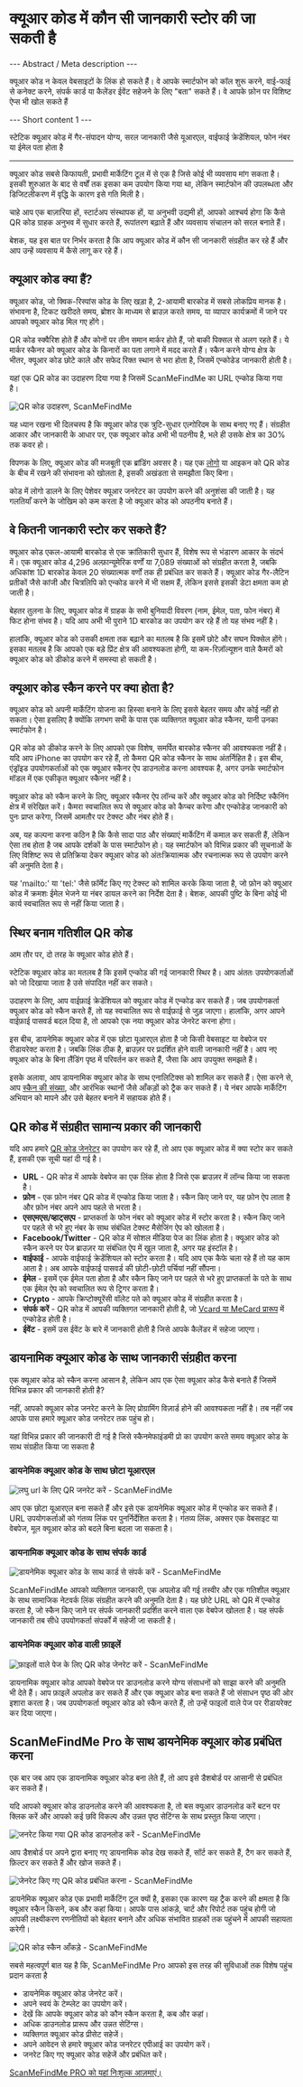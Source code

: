<h1>क्यूआर कोड में कौन सी जानकारी स्टोर की जा सकती है</h1>

--- Abstract / Meta description ---

क्यूआर कोड न केवल वेबसाइटों के लिंक हो सकते हैं। वे आपके स्मार्टफोन को कॉल शुरू करने, वाई-फाई से कनेक्ट करने, संपर्क कार्ड या कैलेंडर ईवेंट सहेजने के लिए "बता" सकते हैं। वे आपके फ़ोन पर विशिष्ट ऐप्स भी खोल सकते हैं

--- Short content 1 ---

स्टेटिक क्यूआर कोड में गैर-संपादन योग्य, सरल जानकारी जैसे यूआरएल, वाईफाई क्रेडेंशियल, फोन नंबर या ईमेल पता होता है

----------

<p>क्यूआर कोड सबसे किफायती, प्रभावी मार्केटिंग टूल में से एक है जिसे कोई भी व्यवसाय मांग सकता है। इसकी शुरुआत के बाद से वर्षों तक इसका कम उपयोग किया गया था, लेकिन स्मार्टफोन की उपलब्धता और डिजिटलीकरण में वृद्धि के कारण इसे गति मिली है।</p>

<p>चाहे आप एक बाज़ारिया हों, स्टार्टअप संस्थापक हों, या अनुभवी उद्यमी हों, आपको आश्चर्य होगा कि कैसे QR कोड ग्राहक अनुभव में सुधार करते हैं, रूपांतरण बढ़ाते हैं और व्यवसाय संचालन को सरल बनाते हैं। </p>

<p>बेशक, यह इस बात पर निर्भर करता है कि आप क्यूआर कोड में कौन सी जानकारी संग्रहीत कर रहे हैं और आप उन्हें व्यवसाय में कैसे लागू कर रहे हैं।</p>

<h2>क्यूआर कोड क्या हैं?</h2>

<p>क्यूआर कोड, जो क्विक-रिस्पांस कोड के लिए खड़ा है, 2-आयामी बारकोड में सबसे लोकप्रिय मानक है। संभावना है, टिकट खरीदते समय, ब्रोशर के माध्यम से ब्राउज़ करते समय, या व्यापार कार्यक्रमों में जाने पर आपको क्यूआर कोड मिल गए होंगे। </p>

<p>QR कोड स्क्वैरिश होते हैं और कोनों पर तीन समान मार्कर होते हैं, जो बाकी पिक्सल से अलग रहते हैं। ये मार्कर स्कैनर को क्यूआर कोड के किनारों का पता लगाने में मदद करते हैं। स्कैन करने योग्य क्षेत्र के भीतर, क्यूआर कोड छोटे काले और सफेद रिक्त स्थान से भरा होता है, जिसमें एन्कोडेड जानकारी होती है।</p>

<p>यहां एक QR कोड का उदाहरण दिया गया है जिसमें ScanMeFindMe का URL एन्कोड किया गया है।</p>

<p class="imageholder">
    <img src="https://media.scanmefindme.com/blog/about_static/files/img 1 - qr.png"
        alt="QR कोड उदाहरण, ScanMeFindMe">
</p>

<p>यह ध्यान रखना भी दिलचस्प है कि क्यूआर कोड एक त्रुटि-सुधार एल्गोरिदम के साथ बनाए गए हैं। संग्रहीत आकार और जानकारी के आधार पर, एक क्यूआर कोड अभी भी पठनीय है, भले ही उसके क्षेत्र का 30% तक कवर हो। </p>

<p>विपणक के लिए, क्यूआर कोड की मजबूती एक ब्रांडिंग अवसर है। यह एक <a href="#article:about_logos" title="एक लोगो के साथ QR कोड">लोगो</a> या आइकन को QR कोड के बीच में रखने की संभावना को खोलता है, इसकी अखंडता से समझौता किए बिना। </p>

<p>कोड में लोगो डालने के लिए पेशेवर क्यूआर जनरेटर का उपयोग करने की अनुशंसा की जाती है। यह गलतियाँ करने के जोखिम को कम करता है जो क्यूआर कोड को अपठनीय बनाते हैं। </p>

<h2>वे कितनी जानकारी स्टोर कर सकते हैं? </h2>

<p>क्यूआर कोड एकल-आयामी बारकोड से एक क्रांतिकारी सुधार हैं, विशेष रूप से भंडारण आकार के संदर्भ में। एक क्यूआर कोड 4,296 अल्फ़ान्यूमेरिक वर्णों या 7,089 संख्याओं को संग्रहीत करता है, जबकि अधिकांश 1D बारकोड केवल 20 संख्यात्मक वर्णों तक ही प्रबंधित कर सकते हैं। क्यूआर कोड गैर-लैटिन प्रतीकों जैसे कांजी और चित्रलिपि को एन्कोड करने में भी सक्षम हैं, लेकिन इससे इसकी डेटा क्षमता कम हो जाती है। </p>

<p>बेहतर तुलना के लिए, क्यूआर कोड में ग्राहक के सभी बुनियादी विवरण (नाम, ईमेल, पता, फोन नंबर) में फिट होना संभव है। यदि आप अभी भी पुराने 1D बारकोड का उपयोग कर रहे हैं तो यह संभव नहीं है। </p>

<p>हालांकि, क्यूआर कोड को उसकी क्षमता तक बढ़ाने का मतलब है कि इसमें छोटे और सघन पिक्सेल होंगे। इसका मतलब है कि आपको एक बड़े प्रिंट क्षेत्र की आवश्यकता होगी, या कम-रिज़ॉल्यूशन वाले कैमरों को क्यूआर कोड को डीकोड करने में समस्या हो सकती है। </p>

<H2>क्यूआर कोड स्कैन करने पर क्या होता है?</h2>

<p>क्यूआर कोड को अपनी मार्केटिंग योजना का हिस्सा बनाने के लिए इससे बेहतर समय और कोई नहीं हो सकता। ऐसा इसलिए है क्योंकि लगभग सभी के पास एक व्यक्तिगत क्यूआर कोड स्कैनर, यानी उनका स्मार्टफोन है। </p>

<p>QR कोड को डीकोड करने के लिए आपको एक विशेष, समर्पित बारकोड स्कैनर की आवश्यकता नहीं है। यदि आप iPhone का उपयोग कर रहे हैं, तो कैमरा QR कोड स्कैनर के साथ अंतर्निहित है। इस बीच, एंड्रॉइड उपयोगकर्ताओं को एक क्यूआर स्कैनर ऐप डाउनलोड करना आवश्यक है, अगर उनके स्मार्टफोन मॉडल में एक एकीकृत क्यूआर स्कैनर नहीं है।</p>

<p>क्यूआर कोड को स्कैन करने के लिए, क्यूआर स्कैनर ऐप लॉन्च करें और क्यूआर कोड को निर्दिष्ट स्कैनिंग क्षेत्र में संरेखित करें। कैमरा स्वचालित रूप से क्यूआर कोड को कैप्चर करेगा और एन्कोडेड जानकारी को पुनः प्राप्त करेगा, जिसमें आमतौर पर टेक्स्ट और नंबर होते हैं।</p>

<p>अब, यह कल्पना करना कठिन है कि कैसे सादा पाठ और संख्याएं मार्केटिंग में कमाल कर सकती हैं, लेकिन ऐसा तब होता है जब आपके दर्शकों के पास स्मार्टफोन हो। यह स्मार्टफोन को विभिन्न प्रकार की सूचनाओं के लिए विशिष्ट रूप से प्रतिक्रिया देकर क्यूआर कोड को अंतःक्रियात्मक और रचनात्मक रूप से उपयोग करने की अनुमति देता है।

<p>यह 'mailto:' या 'tel:' जैसे फ़ॉर्मेट किए गए टेक्स्ट को शामिल करके किया जाता है, जो फ़ोन को क्यूआर कोड में क्रमशः ईमेल भेजने या नंबर डायल करने का निर्देश देता है। बेशक, आपकी पुष्टि के बिना कोई भी कार्य स्वचालित रूप से नहीं किया जाता है।</p>

<h2>स्थिर बनाम गतिशील QR कोड</h2>

<p>आम तौर पर, दो तरह के क्यूआर कोड होते हैं।</p>

<p>स्टेटिक क्यूआर कोड का मतलब है कि इसमें एन्कोड की गई जानकारी स्थिर है। आप अंततः उपयोगकर्ताओं को जो दिखाया जाता है उसे संपादित नहीं कर सकते।</p>

<p>उदाहरण के लिए, आप वाईफ़ाई क्रेडेंशियल को क्यूआर कोड में एन्कोड कर सकते हैं। जब उपयोगकर्ता क्यूआर कोड को स्कैन करते हैं, तो यह स्वचालित रूप से वाईफ़ाई से जुड़ जाएगा। हालांकि, अगर आपने वाईफ़ाई पासवर्ड बदल दिया है, तो आपको एक नया क्यूआर कोड जेनरेट करना होगा।</p>

<p>इस बीच, डायनेमिक क्यूआर कोड में एक छोटा यूआरएल होता है जो किसी वेबसाइट या वेबपेज पर रीडायरेक्ट करता है। जबकि लिंक ठीक है, ब्राउज़र पर प्रदर्शित होने वाली जानकारी नहीं है। आप नए क्यूआर कोड के बिना लैंडिंग पृष्ठ में परिवर्तन कर सकते हैं, जैसा कि आप उपयुक्त समझते हैं।</p>

<p>इसके अलावा, आप डायनामिक क्यूआर कोड के साथ एनालिटिक्स को शामिल कर सकते हैं। ऐसा करने से, आप <a href="#article:about_statistics" title="Scan analytics for QR codes">स्कैन की संख्या</a>, और आरंभिक स्थानों जैसे आँकड़ों को ट्रैक कर सकते हैं। ये नंबर आपके मार्केटिंग अभियान को मापने और उसे बेहतर बनाने में सहायक होते हैं। </p>

<H2>QR कोड में संग्रहीत सामान्य प्रकार की जानकारी</h2>

<p>यदि आप हमारे <a href="#static:url">QR कोड जेनरेटर</a> का उपयोग कर रहे हैं, तो आप एक क्यूआर कोड में क्या स्टोर कर सकते हैं, इसकी एक सूची यहां दी गई है। </p>

<ul>
    <li><strong>URL</strong> - QR कोड में आपके वेबपेज का एक लिंक होता है जिसे एक ब्राउज़र में लॉन्च किया जा सकता है।</li>
    <li><strong>फ़ोन</strong> - एक फ़ोन नंबर QR कोड में एन्कोड किया जाता है। स्कैन किए जाने पर, यह फ़ोन ऐप लाता है और फ़ोन नंबर अपने आप पहले से भरता है।</li>
    <li><strong>एसएमएस/व्हाट्सएप</strong> - प्राप्तकर्ता के फोन नंबर को क्यूआर कोड में स्टोर करता है। स्कैन किए जाने पर पहले से भरे हुए नंबर के साथ संबंधित टेक्स्ट मैसेजिंग ऐप को खोलता है।</li>
    <li><strong>Facebook/Twitter</strong> - QR कोड में सोशल मीडिया पेज का लिंक होता है। क्यूआर कोड को स्कैन करने पर पेज ब्राउज़र या संबंधित ऐप में खुल जाता है, अगर यह इंस्टॉल है।</li>
    <li><strong>वाईफाई</strong> - आपके वाईफाई क्रेडेंशियल को स्टोर करता है। यदि आप एक कैफे चला रहे हैं तो यह काम आता है। अब आपके वाईफाई पासवर्ड की छोटी-छोटी पर्चियां नहीं सौंपना।</li>
    <li><strong>ईमेल</strong> - इसमें एक ईमेल पता होता है और स्कैन किए जाने पर पहले से भरे हुए प्राप्तकर्ता के पते के साथ एक ईमेल ऐप को स्वचालित रूप से ट्रिगर करता है। </li>
    <li><strong>Crypto</strong> - आपके क्रिप्टोक्यूरेंसी वॉलेट पते को क्यूआर कोड में संग्रहीत करता है।</li>
    <li><strong>संपर्क करें</strong> - QR कोड में आपकी व्यक्तिगत जानकारी होती है, जो <a href="article:about_contactformats">Vcard या MeCard प्रारूप</a> में एन्कोडेड होती है। </li>
    <li><strong>ईवेंट</strong> - इसमें उस ईवेंट के बारे में जानकारी होती है जिसे आपके कैलेंडर में सहेजा जाएगा। </li>
</ul>

<H2>डायनामिक क्यूआर कोड के साथ जानकारी संग्रहीत करना</h2>

<p>एक क्यूआर कोड को स्कैन करना आसान है, लेकिन आप एक ऐसा क्यूआर कोड कैसे बनाते हैं जिसमें विभिन्न प्रकार की जानकारी होती है? </p>

<p>नहीं, आपको क्यूआर कोड जनरेट करने के लिए प्रोग्रामिंग विज़ार्ड होने की आवश्यकता नहीं है। तब नहीं जब आपके पास हमारे क्यूआर कोड जनरेटर तक पहुंच हो।</p>

<p>यहां विभिन्न प्रकार की जानकारी दी गई है जिसे स्कैनमेफाइंडमी प्रो का उपयोग करते समय क्यूआर कोड के साथ संग्रहीत किया जा सकता है</p>

<h3>डायनेमिक क्यूआर कोड के साथ छोटा यूआरएल</h3>

<p class="imageholder">
    <img src="https://media.scanmefindme.com/blog/about_static/files/img 2 - Short URL With Dynamic QR.png"
        alt="लघु url के लिए QR जनरेट करें - ScanMeFindMe">
</p>

<p>आप एक छोटा यूआरएल बना सकते हैं और इसे एक डायनेमिक क्यूआर कोड में एन्कोड कर सकते हैं। URL उपयोगकर्ताओं को गंतव्य लिंक पर पुनर्निर्देशित करता है। गंतव्य लिंक, अक्सर एक वेबसाइट या वेबपेज, मूल क्यूआर कोड को बदले बिना बदला जा सकता है।</p>

<H3> डायनामिक क्यूआर कोड के साथ संपर्क कार्ड</h3>

<p class="imageholder">
    <img src="https://media.scanmefindme.com/blog/about_static/files/img 3 - Contact Card With Dynamic QR.png"
        alt="डायनेमिक क्यूआर कोड के साथ कार्ड से संपर्क करें - ScanMeFindMe">
</p>

<p>ScanMeFindMe आपको व्यक्तिगत जानकारी, एक अपलोड की गई तस्वीर और एक गतिशील क्यूआर के साथ सामाजिक नेटवर्क लिंक संग्रहीत करने की अनुमति देता है। यह छोटे URL को QR में एन्कोड करता है, जो स्कैन किए जाने पर संपर्क जानकारी प्रदर्शित करने वाला एक वेबपेज खोलता है। यह संपर्क जानकारी तब सीधे उपयोगकर्ता संपर्कों में सहेजी जा सकती है।</p>

<h3>डायनेमिक क्यूआर कोड वाली फ़ाइलें</h3>

<p class="imageholder">
    <img src="https://media.scanmefindme.com/blog/about_static/files/img 4 - A Page With Files With Dynamic QR.png"
        alt="फ़ाइलों वाले पेज के लिए QR कोड जेनरेट करें - ScanMeFindMe">
</p>

<p>डायनामिक क्यूआर कोड आपको वेबपेज पर डाउनलोड करने योग्य संसाधनों को साझा करने की अनुमति भी देते हैं। आप फ़ाइलें अपलोड कर सकते हैं और एक क्यूआर कोड बना सकते हैं जो संसाधन पृष्ठ की ओर इशारा करता है। जब उपयोगकर्ता क्यूआर कोड को स्कैन करते हैं, तो उन्हें फाइलों वाले पेज पर रीडायरेक्ट कर दिया जाएगा।</p>

<H2> ScanMeFindMe Pro के साथ डायनेमिक क्यूआर कोड प्रबंधित करना</h2>

<p>एक बार जब आप एक डायनामिक क्यूआर कोड बना लेते हैं, तो आप इसे डैशबोर्ड पर आसानी से प्रबंधित कर सकते हैं। </p>

<p>यदि आपको क्यूआर कोड डाउनलोड करने की आवश्यकता है, तो बस क्यूआर डाउनलोड करें बटन पर क्लिक करें और आपको कई छवि विकल्प और उन्नत पृष्ठ सेटिंग्स के साथ प्रस्तुत किया जाएगा।</p>

<p class="imageholder">
    <img src="https://media.scanmefindme.com/blog/about_static/files/img 5 - download qr code.png"
        alt="जनरेट किया गया QR कोड डाउनलोड करें - ScanMeFindMe">
</p>

<p>आप डैशबोर्ड पर अपने द्वारा बनाए गए डायनामिक कोड देख सकते हैं, सॉर्ट कर सकते हैं, टैग कर सकते हैं, फ़िल्टर कर सकते हैं और खोज सकते हैं।</p>

<p class="imageholder">
    <img src="https://media.scanmefindme.com/blog/about_static/files/img 6 - dynamic code.png"
        alt="जेनरेट किए गए QR कोड प्रबंधित करना - ScanMeFindMe">
</p>

<p>डायनेमिक क्यूआर कोड एक प्रभावी मार्केटिंग टूल क्यों है, इसका एक कारण यह ट्रैक करने की क्षमता है कि क्यूआर स्कैन किसने, कब और कहां किया। आपके पास आंकड़े, चार्ट और रिपोर्ट तक पहुंच होगी जो आपकी लक्ष्यीकरण रणनीतियों को बेहतर बनाने और अधिक संभावित ग्राहकों तक पहुंचने में आपकी सहायता करेगी।</p>

<p class="imageholder">
    <img src="https://media.scanmefindme.com/blog/about_static/files/img 7 - all statistics.gif"
        alt="QR कोड स्कैन आँकड़े - ScanMeFindMe">
</p>

<p>सबसे महत्वपूर्ण बात यह है कि, ScanMeFindMe Pro आपको इस तरह की सुविधाओं तक विशेष पहुंच प्रदान करता है</p>

<ul>
    <li>डायनेमिक क्यूआर कोड जेनरेट करें।</li>
    <li>अपने स्वयं के टेम्प्लेट का उपयोग करें।</li>
    <li>देखें कि आपके क्यूआर कोड को कौन स्कैन करता है, कब और कहां।</li>
    <li>अधिक डाउनलोड प्रारूप और उन्नत सेटिंग्स।</li>
    <li>व्यक्तिगत क्यूआर कोड प्रीसेट सहेजें।</li>
    <li>अपने आवेदन से हमारे क्यूआर कोड जनरेटर एपीआई का उपयोग करें।</li>
    <li>जनरेट किए गए क्यूआर कोड सहेजें और प्रबंधित करें।</li>
</ul>

<p><a href="#pro">ScanMeFindMe PRO को यहां निःशुल्क आज़माएं।</a></p>
